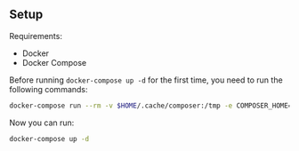## Setup

Requirements:

- Docker
- Docker Compose

Before running `docker-compose up -d` for the first time, you need to run the following commands:

```bash
docker-compose run --rm -v $HOME/.cache/composer:/tmp -e COMPOSER_HOME=/tmp php composer install
```

Now you can run:

```bash
docker-compose up -d
```

